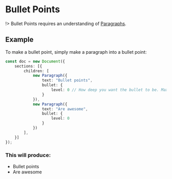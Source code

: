 # Bullet Points

!> Bullet Points requires an understanding of [Paragraphs](usage/paragraph.md).
## Example

To make a bullet point, simply make a paragraph into a bullet point:

```ts
const doc = new Document({
    sections: [{
        children: [
            new Paragraph({
                text: "Bullet points",
                bullet: {
                    level: 0 // How deep you want the bullet to be. Maximum level is 9
                }
            }),
            new Paragraph({
                text: "Are awesome",
                bullet: {
                    level: 0
                }
            })
        ],
    }]
});
```

### This will produce:

-   Bullet points
-   Are awesome
